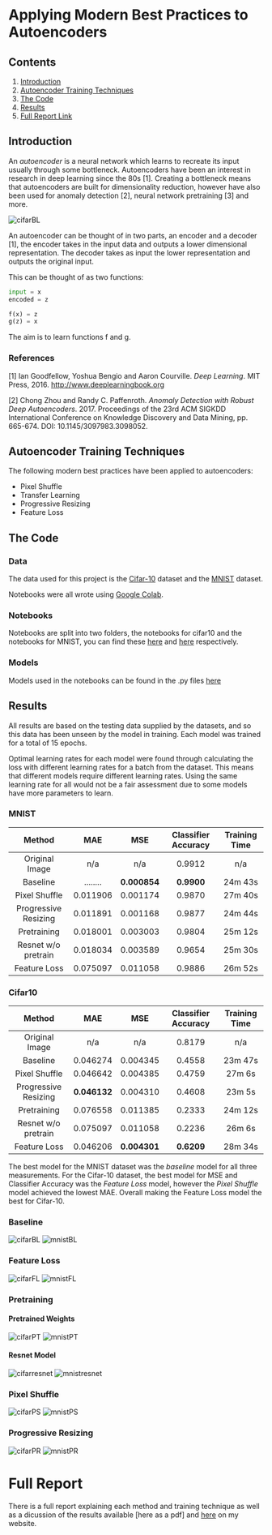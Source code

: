 # Applying Modern Best Practices to Autoencoders

## Contents
1. [Introduction](#Introduction)
2. [Autoencoder Training Techniques](#Autoencoder-Training-Techniques)
3. [The Code](#The-Code)
4. [Results](#Results)
5. [Full Report Link](#Full-Report)

## Introduction
An _autoencoder_ is a neural network which learns to recreate its input usually through some bottleneck. Autoencoders have been an interest in research in deep learning since the 80s [1]. Creating a bottleneck means that autoencoders are built for dimensionality reduction, however have also been used for anomaly detection [2], neural network pretraining [3] and more.

![cifarBL](report/images/nn.svg "A Simple Autoencoder Architecture")

An autoencoder can be thought of in two parts, an encoder and a decoder [1], the encoder takes in the input data and outputs a lower dimensional representation. The decoder takes as input the lower representation and outputs the original input.

This can be thought of as two functions:

```python
input = x
encoded = z

f(x) = z
g(z) = x
```
The aim is to learn functions f and g.

### References
[1] Ian Goodfellow, Yoshua Bengio and Aaron Courville. _Deep Learning_. MIT Press, 2016. http://www.deeplearningbook.org

[2] Chong Zhou and Randy C. Paffenroth. _Anomaly Detection with Robust Deep Autoencoders_. 2017. Proceedings of the 23rd ACM SIGKDD International Conference on Knowledge Discovery and Data Mining, pp. 665-674. DOI: 10.1145/3097983.3098052.

## Autoencoder Training Techniques
The following modern best practices have been applied to autoencoders:
- Pixel Shuffle
- Transfer Learning
- Progressive Resizing
- Feature Loss

## The Code
### Data
The data used for this project is the [Cifar-10](https://www.cs.toronto.edu/~kriz/cifar.html) dataset and the [MNIST](http://yann.lecun.com/exdb/mnist/) dataset.

Notebooks were all wrote using [Google Colab](https://colab.research.google.com/notebooks/welcome.ipynb).

### Notebooks
Notebooks are split into two folders, the notebooks for cifar10 and the notebooks for MNIST, you can find these [here](notebooks/cifar10) and [here](notebooks/mnist) respectively.

### Models
Models used in the notebooks can be found in the .py files [here](resnet_autoencoder_training)

## Results
All results are based on the testing data supplied by the datasets, and so this data has been unseen by the model in training. Each model was trained for a total of 15 epochs.

Optimal learning rates for each model were found through calculating the loss with different learning rates for a batch from the dataset. This means that different models require different learning rates. Using the same learning rate for all would not be a fair assessment due to some models have more parameters to learn.
### MNIST
| Method        | MAE           | MSE   | Classifier Accuracy | Training Time |
| :-----------: |:-------------:| :----:|:-------------------:| :--------:|
| Original Image | n/a | n/a | 0.9912 | n/a |
| Baseline      | ........ | **0.000854** | **0.9900** | 24m 43s |
| Pixel Shuffle | 0.011906 | 0.001174 | 0.9870 | 27m 40s |
| Progressive Resizing | 0.011891 | 0.001168 | 0.9877 | 24m 44s |
| Pretraining | 0.018001 | 0.003003 | 0.9804 | 25m 12s |
| Resnet w/o pretrain | 0.018034 | 0.003589 | 0.9654 | 25m 30s |
| Feature Loss | 0.075097 | 0.011058 | 0.9886 | 26m 52s |

### Cifar10
| Method        | MAE           | MSE   | Classifier Accuracy | Training Time |
| :-----------: |:-------------:| :----:|:-------------------:| :--------:|
| Original Image | n/a | n/a | 0.8179 | n/a |
| Baseline      | 0.046274 | 0.004345 | 0.4558 | 23m 47s |
| Pixel Shuffle | 0.046642 | 0.004385 | 0.4759 | 27m 6s |
| Progressive Resizing | **0.046132** | 0.004310 | 0.4608 | 23m 5s |
| Pretraining | 0.076558 | 0.011385 | 0.2333 | 24m 12s |
| Resnet w/o pretrain | 0.075097 | 0.011058 | 0.2236 | 26m 6s |
| Feature Loss | 0.046206 | **0.004301** | **0.6209** | 28m 34s |

The best model for the MNIST dataset was the _baseline_ model for all three measurements. For the Cifar-10 dataset, the best model for MSE and Classifier Accuracy was the _Feature Loss_ model, however the _Pixel Shuffle_ model achieved the lowest MAE. Overall making the Feature Loss model the best for Cifar-10.

### Baseline
![cifarBL](report/images/cifar10-baseline.png "Cifar10 Baseline Results")
![mnistBL](report/images/MNIST-baseline.png "MNIST Baseline Results")

### Feature Loss
![cifarFL](report/images/cifar10-featureloss.png "Cifar10 Feature Loss Results")
![mnistFL](report/images/MNIST-featureloss.png "MNIST Feature Loss Results")

### Pretraining
#### Pretrained Weights
![cifarPT](report/images/cifar10-pretrained.png "Cifar10 Pretrained Results")
![mnistPT](report/images/MNIST-pretrained.png "MNIST Pretrained Results")

#### Resnet Model
![cifarresnet](report/images/cifar10-pretrained.png "Cifar10 Resnet Results")
![mnistresnet](report/images/MNIST-pretrained.png "MNIST Resnet Results")

### Pixel Shuffle
![cifarPS](report/images/cifar10-pixelshuffle.png "Cifar10 Pixel Shuffle Results")
![mnistPS](report/images/MNIST-pixelshuffle.png "MNIST Pixel Shuffle Results")

### Progressive Resizing
![cifarPR](report/images/cifar10-progresize.png "Cifar10 Progressive Resizing Results")
![mnistPR](report/images/MNIST-progresize.png "MNIST Progressive Resizing Results")

# Full Report
There is a full report explaining each method and training technique as well as a dicussion of the results available [here as a pdf] and [here](https://henriwoodcock.github.io/2020/04/05/Autoencoders-best-practices/) on my website.
